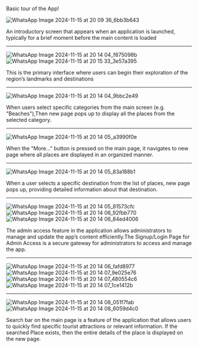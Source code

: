 Basic tour of the App!

![WhatsApp Image 2024-11-15 at 20 09 36_6bb3b643](https://github.com/user-attachments/assets/70df2632-781f-475c-979d-57ff7de88385)

An introductory screen that appears when an application is launched, typically for a brief moment before the main content is loaded
______________________________________________________________________________________________________

![WhatsApp Image 2024-11-15 at 20 14 04_f875098b](https://github.com/user-attachments/assets/2c3c6fbe-d79e-4c9e-b1b6-711d6d69ff6b)![WhatsApp Image 2024-11-15 at 20 15 33_3e57a395](https://github.com/user-attachments/assets/2f7dc1f5-ee93-46ba-8970-7ad21a694566)

This is the primary interface where users can begin their exploration of the region’s landmarks and destinations
______________________________________________________________________________________________________

![WhatsApp Image 2024-11-15 at 20 14 04_9bbc2e49](https://github.com/user-attachments/assets/7cf2290e-b425-4051-ab90-9accdfd29eab)

When users select specific categories from the main screen (e.g. "Beaches"),Then new page pops up to display all the places from the selected category.
______________________________________________________________________________________________________

![WhatsApp Image 2024-11-15 at 20 14 05_a3990f0e](https://github.com/user-attachments/assets/2de844b0-7677-4d88-beee-735f6295dc93)

When the "More..." button is pressed on the main page, it navigates to new page where all places are displayed in an organized manner.
______________________________________________________________________________________________________

![WhatsApp Image 2024-11-15 at 20 14 05_83a188b1](https://github.com/user-attachments/assets/34049f55-9db1-4dbd-a330-a1dd1f4f63f2)

When a user selects a specific destination from the list of places, new page pops up, providing detailed information about that destination.
______________________________________________________________________________________________________

![WhatsApp Image 2024-11-15 at 20 14 05_81573cfc](https://github.com/user-attachments/assets/faeb4fa6-6a53-4c98-bf4b-0cb61e4854b5)
![WhatsApp Image 2024-11-15 at 20 14 06_92fbb770](https://github.com/user-attachments/assets/b7aede36-75b3-462b-ad4f-f18d62e65fe4)
![WhatsApp Image 2024-11-15 at 20 14 06_84ed4006](https://github.com/user-attachments/assets/9b71a1a6-f051-4391-baae-64a459717936)

The admin access feature in the application allows administrators to manage and update the app’s content efficiently.The Signup/Login Page for Admin Access is a secure gateway for administrators to access and manage the app.
______________________________________________________________________________________________________

![WhatsApp Image 2024-11-15 at 20 14 06_fafd8977](https://github.com/user-attachments/assets/329bcc0b-89ff-45a1-a768-b4dc0ba851cc)
![WhatsApp Image 2024-11-15 at 20 14 07_9e025e76](https://github.com/user-attachments/assets/16b6e1ec-1291-46ae-94c3-96ea6a1faf64)
![WhatsApp Image 2024-11-15 at 20 14 07_480554c6](https://github.com/user-attachments/assets/8245113e-a867-41fb-bf55-83b6d995c363)
![WhatsApp Image 2024-11-15 at 20 14 07_1ce1412b](https://github.com/user-attachments/assets/6185c748-b49c-4f58-b6aa-1916dc8e6023)
______________________________________________________________________________________________________

![WhatsApp Image 2024-11-15 at 20 14 08_051f7fab](https://github.com/user-attachments/assets/0a773386-e9a8-40c3-b748-91f9b11e5012)
![WhatsApp Image 2024-11-15 at 20 14 08_6059d4c0](https://github.com/user-attachments/assets/7785edb2-6fea-4a25-b504-315f5f9b62a5)

Search bar on the main page is a feature of the application that allows users to quickly find specific tourist attractions or relevant information. If the searched Place exists, then the entire details of the place is displayed on the new page.


